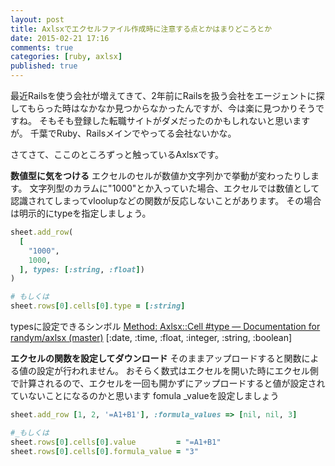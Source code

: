 ```yaml
---
layout: post
title: Axlsxでエクセルファイル作成時に注意する点とかはまりどころとか
date: 2015-02-21 17:16
comments: true
categories: [ruby, axlsx]
published: true
---
```




最近Railsを使う会社が増えてきて、2年前にRailsを扱う会社をエージェントに探してもらった時はなかなか見つからなかったんですが、今は楽に見つかりそうですね。
そもそも登録した転職サイトがダメだったのかもしれないと思いますが。
千葉でRuby、Railsメインでやってる会社ないかな。

さてさて、ここのところずっと触っているAxlsxです。

<span class="deco" style="font-weight:bold;">数値型に気をつける</span>
エクセルのセルが数値か文字列かで挙動が変わったりします。
文字列型のカラムに"1000"とか入っていた場合、エクセルでは数値として認識されてしまってvloolupなどの関数が反応しないことがあります。
その場合は明示的にtypeを指定しましょう。

``` ruby
sheet.add_row(
  [
    "1000",
    1000,
  ], types: [:string, :float])
)

# もしくは
sheet.rows[0].cells[0].type = [:string]
```


typesに設定できるシンボル
[Method: Axlsx::Cell  #type — Documentation for randym/axlsx
(master)](http://www.rubydoc.info/github/randym/axlsx/master/Axlsx/Cell:type)
[:date, :time, :float, :integer, :string, :boolean]


<span class="deco"
style="font-weight:bold;">エクセルの関数を設定してダウンロード</span>
そのままアップロードすると関数による値の設定が行われません。
おそらく数式はエクセルを開いた時にエクセル側で計算されるので、エクセルを一回も開かずにアップロードすると値が設定されていないことになるのかと思います
fomula  _valueを設定しましょう

``` ruby
sheet.add_row [1, 2, '=A1+B1'], :formula_values => [nil, nil, 3]

#_もしくは
sheet.rows[0].cells[0].value         = "=A1+B1"
sheet.rows[0].cells[0].formula_value = "3"
```


